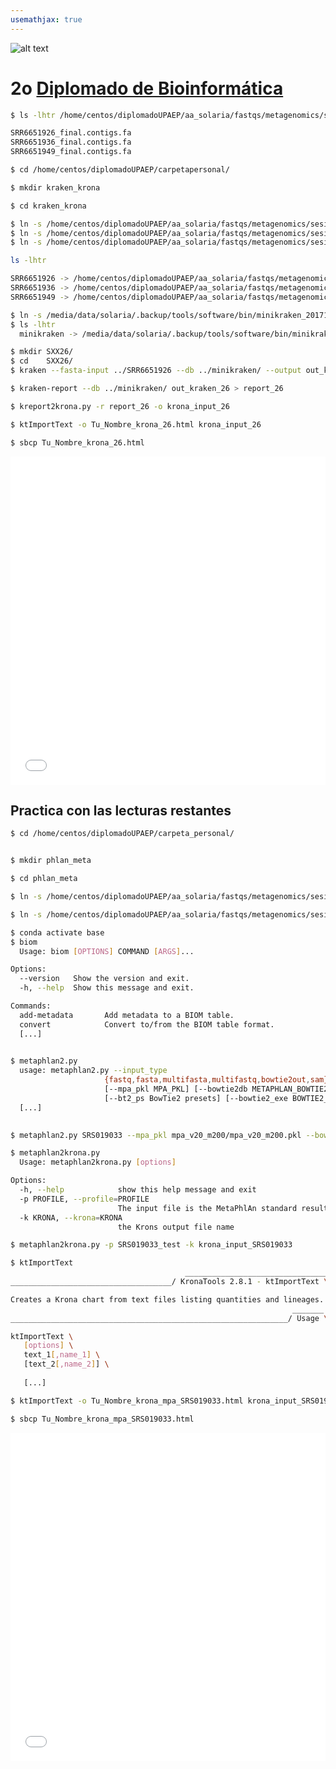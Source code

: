 ```yaml
---
usemathjax: true
---
```

![alt text](https://solariabiodata.com.mx/wp-content/uploads/2021/07/logo_red.png "Soluciones de Siguiente Generación")
# 2o [Diplomado de Bioinformática](./)

```bash
$ ls -lhtr /home/centos/diplomadoUPAEP/aa_solaria/fastqs/metagenomics/sesion2/

SRR6651926_final.contigs.fa
SRR6651936_final.contigs.fa
SRR6651949_final.contigs.fa

```

```bash
$ cd /home/centos/diplomadoUPAEP/carpetapersonal/

$ mkdir kraken_krona

$ cd kraken_krona
```

```bash
$ ln -s /home/centos/diplomadoUPAEP/aa_solaria/fastqs/metagenomics/sesion2/SRR6651926_final.contigs.fa SRR6651926
$ ln -s /home/centos/diplomadoUPAEP/aa_solaria/fastqs/metagenomics/sesion2/SRR6651936_final.contigs.fa SRR6651936
$ ln -s /home/centos/diplomadoUPAEP/aa_solaria/fastqs/metagenomics/sesion2/SRR6651949_final.contigs.fa SRR6651949
```

```bash
ls -lhtr

SRR6651926 -> /home/centos/diplomadoUPAEP/aa_solaria/fastqs/metagenomics/sesion2/SRR6651926_final.contig
SRR6651936 -> /home/centos/diplomadoUPAEP/aa_solaria/fastqs/metagenomics/sesion2/SRR6651936_final.contig
SRR6651949 -> /home/centos/diplomadoUPAEP/aa_solaria/fastqs/metagenomics/sesion2/SRR6651949_final.contig
```

```bash
$ ln -s /media/data/solaria/.backup/tools/software/bin/minikraken_20171013_4GB/ minikraken
$ ls -lhtr 
  minikraken -> /media/data/solaria/.backup/tools/software/bin/minikraken_20171013_4GB/
```

```bash
$ mkdir SXX26/
$ cd    SXX26/
$ kraken --fasta-input ../SRR6651926 --db ../minikraken/ --output out_kraken_26
```

```bash
$ kraken-report --db ../minikraken/ out_kraken_26 > report_26
```

```bash
$ kreport2krona.py -r report_26 -o krona_input_26
```

```bash
$ ktImportText -o Tu_Nombre_krona_26.html krona_input_26
```
```bash
$ sbcp Tu_Nombre_krona_26.html
```

<iframe id="igraph" scrolling="yes" style="border:none;" seamless="seamless" src="./htmls_kraken_mpa/prueba_kraken_krona_26.html" height="525" width="100%"></iframe>

## Practica con las lecturas restantes 

```bash
$ cd /home/centos/diplomadoUPAEP/carpeta_personal/
```
```bash

$ mkdir phlan_meta

$ cd phlan_meta

$ ln -s /home/centos/diplomadoUPAEP/aa_solaria/fastqs/metagenomics/sesion2/SRS019033.fastq SRS019033

$ ln -s /home/centos/diplomadoUPAEP/aa_solaria/fastqs/metagenomics/sesion2/mpa_v20_m200 mpa_v20_m200

```

```bash
$ conda activate base
$ biom
  Usage: biom [OPTIONS] COMMAND [ARGS]...

Options:
  --version   Show the version and exit.
  -h, --help  Show this message and exit.

Commands:
  add-metadata       Add metadata to a BIOM table.
  convert            Convert to/from the BIOM table format.
  [...]
  
```

```bash
$ metaphlan2.py
  usage: metaphlan2.py --input_type
                     {fastq,fasta,multifasta,multifastq,bowtie2out,sam}
                     [--mpa_pkl MPA_PKL] [--bowtie2db METAPHLAN_BOWTIE2_DB]
                     [--bt2_ps BowTie2 presets] [--bowtie2_exe BOWTIE2_EXE]
  [...]
  
```

```bash
$ metaphlan2.py SRS019033 --mpa_pkl mpa_v20_m200/mpa_v20_m200.pkl --bowtie2db mpa_v20_m200/mpa_v20_m200 --bt2_ps very-sensitive --bowtie2out 085_01.bz2 --nproc 4 --input_type fastq -o SRS019033_test
```

```bash
$ metaphlan2krona.py
  Usage: metaphlan2krona.py [options]

Options:
  -h, --help            show this help message and exit
  -p PROFILE, --profile=PROFILE
                        The input file is the MetaPhlAn standard result file
  -k KRONA, --krona=KRONA
                        the Krons output file name

```

```bash
$ metaphlan2krona.py -p SRS019033_test -k krona_input_SRS019033
```
```bash
$ ktImportText
                                       _________________________________
____________________________________/ KronaTools 2.8.1 - ktImportText \___

Creates a Krona chart from text files listing quantities and lineages.
                                                               _______
______________________________________________________________/ Usage \___

ktImportText \
   [options] \
   text_1[,name_1] \
   [text_2[,name_2]] \
   
   [...]

```

```bash
$ ktImportText -o Tu_Nombre_krona_mpa_SRS019033.html krona_input_SRS019033
```

```bash
$ sbcp Tu_Nombre_krona_mpa_SRS019033.html
```

<iframe id="igraph" scrolling="yes" style="border:none;" seamless="seamless" src="./htmls_kraken_mpa/krona_mpa_SRS019033.html" height="525" width="100%"></iframe>





























